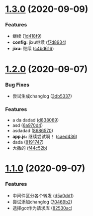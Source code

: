 # [1.3.0](https://github.com/HolyZheng/koa-proxy-demo/compare/v1.2.0...v1.3.0) (2020-09-09)


### Features

* 继续 ([1d418f9](https://github.com/HolyZheng/koa-proxy-demo/commit/1d418f92dcca74f06fd3abdf68610c1f7085c3de))
* **config:** jixu继续 ([f7d8934](https://github.com/HolyZheng/koa-proxy-demo/commit/f7d8934103a84b217b3f45a3446b3dceb67d0428))
* **jixu:** 继续 ([c4bd616](https://github.com/HolyZheng/koa-proxy-demo/commit/c4bd61607f0bca7e254ba48768005b3e5890bf45))



# [1.2.0](https://github.com/HolyZheng/koa-proxy-demo/compare/v1.1.0...v1.2.0) (2020-09-07)


### Bug Fixes

* 尝试生成changlog ([3db5337](https://github.com/HolyZheng/koa-proxy-demo/commit/3db5337f1d32038d0d1998d4c45f3d91b021e9d4))


### Features

* a da dadad ([d838089](https://github.com/HolyZheng/koa-proxy-demo/commit/d83808947cf3dd91a4e0891ee0e0ac27ec7cb951))
* asd ([6a970d4](https://github.com/HolyZheng/koa-proxy-demo/commit/6a970d44c69ce86000e3a6a8799319d657705d27))
* asdadad ([8686570](https://github.com/HolyZheng/koa-proxy-demo/commit/8686570007840bfca91f8731964b9bbc51d10437))
* **app.js:** 继续尝试啊！ ([caed436](https://github.com/HolyZheng/koa-proxy-demo/commit/caed4360a9e3c85d9c66ec2069fbe3c11d0b9df4))
* dada ([8191747](https://github.com/HolyZheng/koa-proxy-demo/commit/81917470c0d4c1017e7cdfe718409690744d8cdf))
* 大撒的 ([f44c52b](https://github.com/HolyZheng/koa-proxy-demo/commit/f44c52b31b3c53213d08250be14a79b9a21ab3e0))



# [1.1.0](https://github.com/HolyZheng/koa-proxy-demo/compare/d5a0dd16d7d90e249934fe31ed4d2e12df393d3e...v1.1.0) (2020-09-07)


### Features

* 中间件区分各个转发 ([d5a0dd1](https://github.com/HolyZheng/koa-proxy-demo/commit/d5a0dd16d7d90e249934fe31ed4d2e12df393d3e))
* 尝试添加changlog ([70469b2](https://github.com/HolyZheng/koa-proxy-demo/commit/70469b2b374720a81527ab5a631be895790e1874))
* 选择got作为请求库 ([82530ac](https://github.com/HolyZheng/koa-proxy-demo/commit/82530acd07ec062fcdce98cb8f7cd663af86dfcc))




